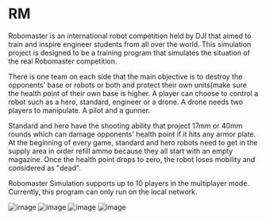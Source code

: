 

# RM
Robomaster is an international robot competition held by DJI that aimed to train and inspire engineer students from all over the world. This simulation project is designed to be a training program that simulates the situation of the real Robomaster competition. 

There is one team on each side that the main objective is to destroy the opponents' base or robots or both and protect their own units(make sure the health point of their own base is higher. A player can choose to control a robot such as a hero, standard,  engineer or a drone. A drone needs two players to manipulate. A pilot and a gunner.

Standard and hero have the shooting ability that project 17mm or 40mm rounds which can damage opponents' health point if it hits any armor plate. At the beginning of every game, standard and hero robots need to get in the supply area in order refill ammo because they all start with an empty magazine. Once the health point drops to zero, the robot loses mobility and considered as "dead". 

Robomaster Simulation supports up to 10 players in the multiplayer mode. Currently, this program can only run on the local network. 


![image](https://user-images.githubusercontent.com/24197374/41819399-4ceb963c-77f2-11e8-9850-868b85078f9a.jpg)
![image](https://user-images.githubusercontent.com/24197374/41819400-4d31d94e-77f2-11e8-97f4-e5610c252683.jpg)
![image](https://user-images.githubusercontent.com/24197374/41819401-4d700b42-77f2-11e8-974b-82bc7d84601b.jpg)
![image](https://user-images.githubusercontent.com/24197374/41819402-4db054e0-77f2-11e8-8de1-523ecc9ad351.jpg)
